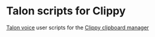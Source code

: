 # Talon scripts for Clippy

[Talon voice](https://talonvoice.com) user scripts for the [Clippy clipboard manager](https://github.com/AndreasArvidsson/clippy)
